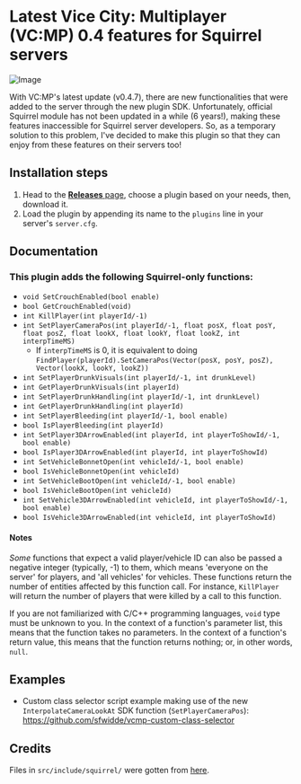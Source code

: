 # Latest Vice City: Multiplayer (VC:MP) 0.4 features for Squirrel servers
![Image](https://imgur.com/RLaNR8v.png)

With VC:MP's latest update (v0.4.7), there are new functionalities that were
added to the server through the new plugin SDK. Unfortunately, official Squirrel
module has not been updated in a while (6 years!), making these features
inaccessible for Squirrel server developers. So, as a temporary solution to this
problem, I've decided to make this plugin so that they can enjoy from these
features on their servers too!

## Installation steps
1. Head to the
[**Releases** page](https://github.com/sfwidde/vcmp-latest-features-for-squirrel/releases/latest),
choose a plugin based on your needs, then, download it.
2. Load the plugin by appending its name to the `plugins` line in your server's
`server.cfg`.

## Documentation
### This plugin adds the following Squirrel-only functions:
- `void SetCrouchEnabled(bool enable)`
- `bool GetCrouchEnabled(void)`
- `int KillPlayer(int playerId/-1)`
- `int SetPlayerCameraPos(int playerId/-1, float posX, float posY, float posZ,
float lookX, float lookY, float lookZ, int interpTimeMS)`
	- If `interpTimeMS` is 0, it is equivalent to doing
	`FindPlayer(playerId).SetCameraPos(Vector(posX, posY, posZ),
	Vector(lookX, lookY, lookZ))`
- `int SetPlayerDrunkVisuals(int playerId/-1, int drunkLevel)`
- `int GetPlayerDrunkVisuals(int playerId)`
- `int SetPlayerDrunkHandling(int playerId/-1, int drunkLevel)`
- `int GetPlayerDrunkHandling(int playerId)`
- `int SetPlayerBleeding(int playerId/-1, bool enable)`
- `bool IsPlayerBleeding(int playerId)`
- `int SetPlayer3DArrowEnabled(int playerId, int playerToShowId/-1,
bool enable)`
- `bool IsPlayer3DArrowEnabled(int playerId, int playerToShowId)`
- `int SetVehicleBonnetOpen(int vehicleId/-1, bool enable)`
- `bool IsVehicleBonnetOpen(int vehicleId)`
- `int SetVehicleBootOpen(int vehicleId/-1, bool enable)`
- `bool IsVehicleBootOpen(int vehicleId)`
- `int SetVehicle3DArrowEnabled(int vehicleId, int playerToShowId/-1, bool enable)`
- `bool IsVehicle3DArrowEnabled(int vehicleId, int playerToShowId)`

#### Notes
*Some* functions that expect a valid player/vehicle ID can also be passed a
negative integer (typically, -1) to them, which means 'everyone on the server'
for players, and 'all vehicles' for vehicles. These functions return the number
of entities affected by this function call. For instance, `KillPlayer` will
return the number of players that were killed by a call to this function.

If you are not familiarized with C/C++ programming languages, `void` type must
be unknown to you. In the context of a function's parameter list, this means
that the function takes no parameters. In the context of a function's return
value, this means that the function returns nothing; or, in other words,
`null`.

## Examples
- Custom class selector script example making use of the new
`InterpolateCameraLookAt` SDK function (`SetPlayerCameraPos`):
https://github.com/sfwidde/vcmp-custom-class-selector

## Credits
Files in `src/include/squirrel/` were gotten from
[here](https://github.com/vicecitymultiplayer/plugin-squirrel).